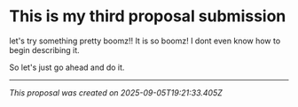 # This is my third proposal submission

let's try something pretty boomz!! It is so boomz! I dont even know how to begin describing it.

So let's just go ahead and do it.

---

*This proposal was created on 2025-09-05T19:21:33.405Z*